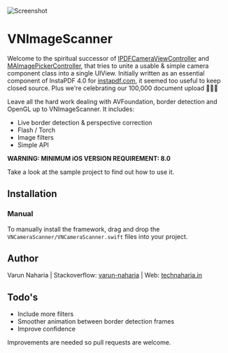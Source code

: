 ![Screenshot](https://raw.githubusercontent.com/mmackh/IPDFCameraViewController/master/mockup.png)

# VNImageScanner

Welcome to the spiritual successor of [IPDFCameraViewController](https://github.com/mmackh/IPDFCameraViewController) and [MAImagePickerController](https://github.com/mmackh/MAImagePickerController-of-InstaPDF), that tries to unite a usable & simple camera component class into a single UIView. Initially written as an essential component of InstaPDF 4.0 for [instapdf.com](https://instapdf.com), it seemed too useful to keep closed source. Plus we're celebrating our 100,000 document upload 🎉🎉🎉

Leave all the hard work dealing with AVFoundation, border detection and OpenGL up to VNImageScanner. It includes:

  - Live border detection & perspective correction
  - Flash / Torch
  - Image filters
  - Simple API
 
**WARNING: MINIMUM iOS VERSION REQUIREMENT: 8.0**

Take a look at the sample project to find out how to use it.


## Installation

### Manual

To manually install the framework, drag and drop the `VNCameraScanner/VNCameraScanner.swift` files into your project.


## Author
Varun Naharia | Stackoverflow: [varun-naharia](http://stackoverflow.com/users/3851580/varun-naharia) | Web: [technaharia.in](http://technaharia.in)

## Todo's

 - Include more filters
 - Smoother animation between border detection frames
 - Improve confidence
 
 Improvements are needed so pull requests are welcome.
